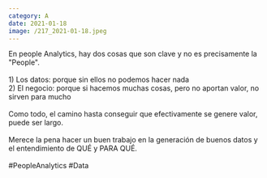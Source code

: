 ```yaml
--- 
category: A 
date: 2021-01-18 
image: /217_2021-01-18.jpeg 
--- 
```


En people Analytics, hay dos cosas que son clave y no es precisamente la "People". <br><br>1) Los datos: porque sin ellos no podemos hacer nada<br>2) El negocio: porque si hacemos muchas cosas, pero no aportan valor, no sirven para mucho<br><br>Como todo, el camino hasta conseguir que efectivamente se genere valor, puede ser largo. <br><br>Merece la pena hacer un buen trabajo en la generación de buenos datos y el entendimiento de QUÉ y PARA QUÉ. <br><br>#PeopleAnalytics #Data